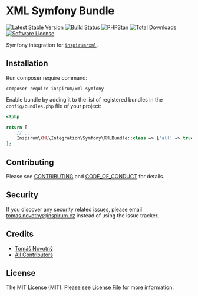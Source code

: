 # XML Symfony Bundle

[![Latest Stable Version][ico-packagist-stable]][link-packagist-stable]
[![Build Status][ico-workflow]][link-workflow]
[![PHPStan][ico-phpstan]][link-phpstan]
[![Total Downloads][ico-packagist-download]][link-packagist-download]
[![Software License][ico-license]][link-licence]

Symfony integration for [`inspirum/xml`][link-xml].


## Installation

Run composer require command:
```
composer require inspirum/xml-symfony
```

Enable bundle by adding it to the list of registered bundles in the `config/bundles.php` file of your project:

```php
<?php

return [
    // ...
    Inspirum\XML\Integration\Symfony\XMLBundle::class => ['all' => true],
];
```

## Contributing

Please see [CONTRIBUTING][link-contributing] and [CODE_OF_CONDUCT][link-code-of-conduct] for details.


## Security

If you discover any security related issues, please email tomas.novotny@inspirum.cz instead of using the issue tracker.


## Credits

- [Tomáš Novotný](https://github.com/tomas-novotny)
- [All Contributors][link-contributors]


## License

The MIT License (MIT). Please see [License File][link-licence] for more information.


[ico-license]:              https://img.shields.io/github/license/inspirum/xml-php-symfony.svg?style=flat-square&colorB=blue
[ico-workflow]:             https://img.shields.io/github/actions/workflow/status/inspirum/xml-php-symfony/master.yml?branch=master&style=flat-square
[ico-packagist-stable]:     https://img.shields.io/packagist/v/inspirum/xml-symfony.svg?style=flat-square&colorB=blue
[ico-packagist-download]:   https://img.shields.io/packagist/dt/inspirum/xml-symfony.svg?style=flat-square&colorB=blue
[ico-phpstan]:              https://img.shields.io/badge/style-level%209-brightgreen.svg?style=flat-square&label=phpstan

[link-xml]:                 https://github.com/inspirum/xml-php
[link-author]:              https://github.com/inspirum
[link-contributors]:        https://github.com/inspirum/xml-php-symfony/contributors
[link-licence]:             ./LICENSE.md
[link-changelog]:           ./CHANGELOG.md
[link-contributing]:        ./docs/CONTRIBUTING.md
[link-code-of-conduct]:     ./docs/CODE_OF_CONDUCT.md
[link-workflow]:            https://github.com/inspirum/xml-php-symfony/actions
[link-packagist-stable]:    https://packagist.org/packages/inspirum/xml-symfony
[link-packagist-download]:  https://packagist.org/packages/inspirum/xml-symfony
[link-phpstan]:             https://github.com/phpstan/phpstan
